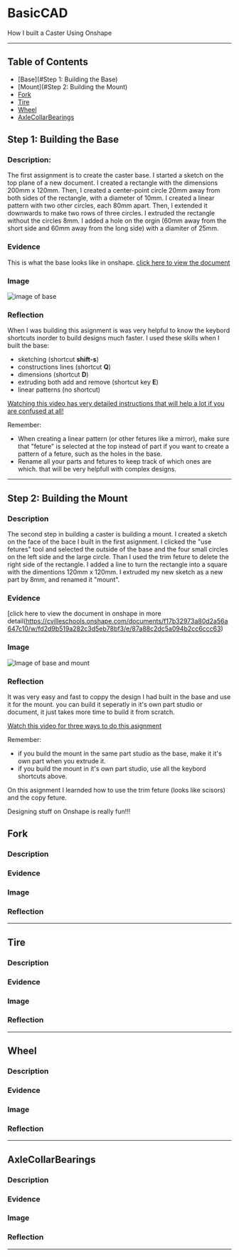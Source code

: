 # BasicCAD

How I built a Caster Using Onshape

---
## Table of Contents
* [Base](#Step 1: Building the Base)
* [Mount](#Step 2: Building the Mount)
* [Fork](#Fork)
* [Tire](#Tire)
* [Wheel](#Wheel)
* [AxleCollarBearings](#AxleCollarBearings)

## Step 1: Building the Base

### Description:

The first assignment is to create the caster base. I started a sketch on the top plane of a new document. I created a rectangle with the dimensions 200mm x 120mm. Then, I created a center-point circle 20mm away from both sides of the rectangle, with a diameter of 10mm. I created a linear pattern with two other circles, each 80mm apart. Then, I extended it downwards to make two rows of three circles. I extruded the rectangle without the circles 8mm. I added a hole on the orgin (60mm away from the short side and 60mm away from the long side) with a diamiter of 25mm.

### Evidence
This is what the base looks like in onshape.
[click here to view the document](https://cvilleschools.onshape.com/documents/0d70f655203ca304cb3c5b7d/w/f55603f962f6fc74f5548a68/e/41d730c570a8d75fce9f51b6)

### Image

![image of base](https://davidswanson.org/wp-content/uploads/2020/09/westhing.png)

### Reflection

When I was building this asignment is was very helpful to know the keybord shortcuts inorder to build designs much faster. I used these skills when I built the base:

* sketching (shortcut **shift-s**)
* constructions lines (shortcut **Q**)
* dimensions (shortcut **D**)
* extruding both add and remove (shortcut key **E**)
* linear patterns (no shortcut)

[Watching this video has very detailed instructions that will help a lot if you are confused at all!](https://www.youtube.com/watch?v=93BFUD-HAG8&feature=emb_title&scrlybrkr=5670f0b4)

Remember:
* When creating a linear pattern (or other fetures like a mirror), make sure that "feture" is selected at the top instead of part if you want to create a pattern of a feture, such as the holes in the base.
* Rename all your parts and fetures to keep track of which ones are which. that will be very helpfull with complex designs.

---

## Step 2: Building the Mount

### Description

The second step in building a caster is building a mount. I created a sketch on the face of the bace I built in the first asignment. I clicked the "use fetures" tool and selected the outside of the base and the four small circles on the left side and the large circle. Than I used the trim feture to delete the right side of the rectangle. I added a line to turn the rectangle into a square with the dimentions 120mm x 120mm. I extruded my new sketch as a new part by 8mm, and renamed it "mount". 

### Evidence

[click here to view the document in onshape in more detail(https://cvilleschools.onshape.com/documents/f17b32973a80d2a56a647c10/w/fd2d9b519a282c3d5eb78bf3/e/87a88c2dc5a094b2cc6ccc63)

### Image

![Image of base and mount](https://davidswanson.org/wp-content/uploads/2020/09/casterforwes.png)

### Reflection

It was very easy and fast to coppy the design I had built in the base and use it for the mount. you can build it seperatly in it's own part studio or document, it just takes more time to build it from scratch.

[Watch this video for three ways to do this asignment](https://www.youtube.com/watch?v=BWDk4BZFXDQ&feature=emb_logo)

Remember:
* if you build the mount in the same part studio as the base, make it it's own part when you extrude it.
* if you build the mount in it's own part studio, use all the keybord shortcuts above.

On this asignment I learnded how to use the trim feture (looks like scisors) and the copy feture. 

Designing stuff on Onshape is really fun!!!


## Fork

### Description

### Evidence

### Image

### Reflection

---


## Tire

### Description

### Evidence

### Image

### Reflection

---


## Wheel

### Description

### Evidence

### Image

### Reflection

---


## AxleCollarBearings

### Description

### Evidence

### Image

### Reflection

---

